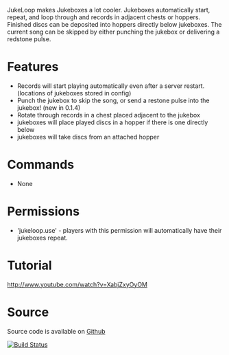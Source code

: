 JukeLoop makes Jukeboxes a lot cooler.  Jukeboxes automatically start, repeat, and loop through and records in adjacent chests or hoppers.  Finished discs can be deposited into hoppers directly below jukeboxes.  The current song can be skipped by either punching the jukebox or delivering a redstone pulse.

Features
===

* Records will start playing automatically even after a server restart. (locations of jukeboxes stored in config)
* Punch the jukebox to skip the song, or send a restone pulse into the jukebox! (new in 0.1.4)
* Rotate through records in a chest placed adjacent to the jukebox
* jukeboxes will place played discs in a hopper if there is one directly below
* jukeboxes will take discs from an attached hopper



Commands
===

 * None


Permissions
===

* 'jukeloop.use' - players with this permission will automatically have their jukeboxes repeat.


Tutorial
===

http://www.youtube.com/watch?v=XabjZxyOyOM

Source
===


Source code is available on [Github](http://github.com/andrepl/JukeLoop/)

[![Build Status](https://travis-ci.org/andrepl/PotatoBombs.png)](https://travis-ci.org/andrepl/PotatoBombs)
